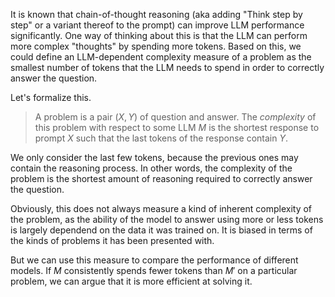 It is known that chain-of-thought reasoning (aka adding "Think step by step" or a variant thereof to the prompt) can improve LLM performance significantly. One way of thinking about this is that the LLM can perform more complex "thoughts" by spending more tokens. Based on this, we could define an LLM-dependent complexity measure of a problem as the smallest number of tokens that the LLM needs to spend in order to correctly answer the question.

Let's formalize this.

> A problem is a pair $(X,Y)$ of question and answer. The *complexity* of this problem with respect to some LLM $M$ is the shortest response to prompt $X$ such that the last tokens of the response contain $Y$.

We only consider the last few tokens, because the previous ones may contain the reasoning process. In other words, the complexity of the problem is the shortest amount of reasoning required to correctly answer the question.

Obviously, this does not always measure a kind of inherent complexity of the problem, as the ability of the model to answer using more or less tokens is largely dependend on the data it was trained on. It is biased in terms of the kinds of problems it has been presented with.

But we can use this measure to compare the performance of different models. If $M$ consistently spends fewer tokens than $M'$ on a particular problem, we can argue that it is more efficient at solving it.